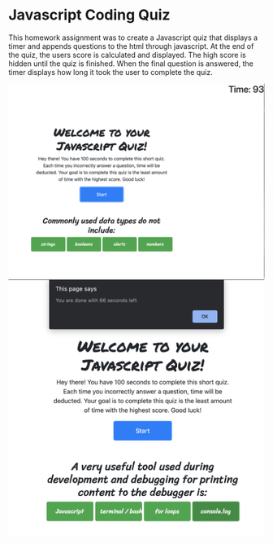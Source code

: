 <h1>Javascript Coding Quiz</h1>

<p>This homework assignment was to create a Javascript quiz that displays a timer and appends questions to the html through javascript. At the end of the quiz, the users score is calculated and displayed. The high score is hidden until the quiz is finished. When the final question is answered, the timer displays how long it took the user to complete the quiz.</p>

<img src="codequiz.png">
<img src="codequiz2.png">
